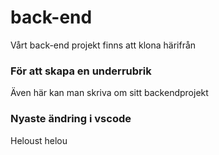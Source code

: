 # back-end
Vårt back-end projekt finns att klona härifrån
### För att skapa en underrubrik
Även här kan man skriva om sitt backendprojekt
### Nyaste ändring i vscode
Heloust helou